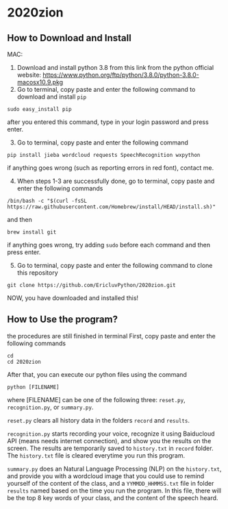 # 2020zion

## How to Download and Install
MAC:
1. Download and install python 3.8 from this link from the python official website: 
    https://www.python.org/ftp/python/3.8.0/python-3.8.0-macosx10.9.pkg
2. Go to terminal, copy paste and enter the following command to download and install ```pip```
```
sudo easy_install pip
```
after you entered this command, type in your login password and press enter.

3. Go to terminal, copy paste and enter the following command
```
pip install jieba wordcloud requests SpeechRecognition wxpython
```
if anything goes wrong (such as reporting errors in red font), contact me.

4. When steps 1-3 are successfully done, go to terminal, copy paste and enter the following commands
```
/bin/bash -c "$(curl -fsSL https://raw.githubusercontent.com/Homebrew/install/HEAD/install.sh)"
```
and then
```
brew install git
```
if anything goes wrong, try adding ```sudo``` before each command and then press enter.

5. Go to terminal, copy paste and enter the following command to clone this repository
```
git clone https://github.com/EricluvPython/2020zion.git
```

NOW, you have downloaded and installed this!

## How to Use the program?
the procedures are still finished in terminal
First, copy paste and enter the following commands
```
cd
cd 2020zion
```
After that, you can execute our python files using the command
```
python [FILENAME]
```
where [FILENAME] can be one of the following three: ```reset.py```, ```recognition.py```, or ```summary.py```.

```reset.py``` clears all history data in the folders ```record``` and ```results```.

```recognition.py``` starts recording your voice, recognize it using Baiducloud API (means needs internet connection), and show you the results on the screen. The results are temporarily saved to ```history.txt``` in ```record``` folder. The ```history.txt``` file is cleared everytime you run this program.

```summary.py``` does an Natural Language Processing (NLP) on the ```history.txt```, and provide you with a wordcloud image that you could use to remind yourself of the content of the class, and a ```YYMMDD_HHMMSS.txt``` file in folder ```results``` named based on the time you run the program. In this file, there will be the top 8 key words of your class, and the content of the speech heard.
